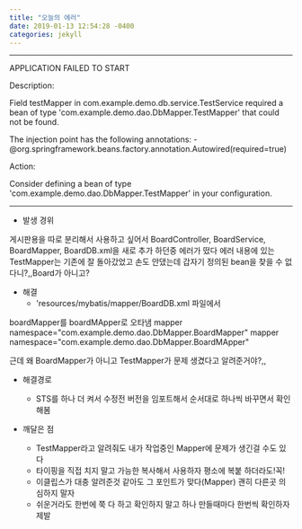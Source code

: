 ```yaml
---
title: "오늘의 에러"
date: 2019-01-13 12:54:28 -0400
categories: jekyll
---
```


***
APPLICATION FAILED TO START


Description:

Field testMapper in com.example.demo.db.service.TestService required a bean of type 'com.example.demo.dao.DbMapper.TestMapper' that could not be found.

The injection point has the following annotations:
	- @org.springframework.beans.factory.annotation.Autowired(required=true)

Action:

Consider defining a bean of type 'com.example.demo.dao.DbMapper.TestMapper' in your configuration.
***

- 발생 경위

게시판용을 따로 분리해서 사용하고 싶어서  BoardController, BoardService, BoardMapper, BoardDB.xml을 새로 추가 하던중 에러가 떴다
에러 내용에 있는 TestMapper는 기존에 잘 돌아갔었고 손도 안댔는데 갑자기 정의된 bean을 찾을 수 없다니?,,Board가 아니고?

- 해결 
  - 'resources/mybatis/mapper/BoardDB.xml 파일에서


boardMapper를 boardMApper로 오타냄
    mapper namespace="com.example.demo.dao.DbMapper.BoardMapper"
    mapper namespace="com.example.demo.dao.DbMapper.BoardMApper"

근데 왜 BoardMapper가 아니고 TestMapper가 문제 생겼다고 알려준거야?,,

- 해결경로
  - STS를 하나 더 켜서 수정전 버전을 임포트해서 순서대로 하나씩 바꾸면서 확인해봄


- 깨달은 점
  - TestMapper라고 알려줘도 내가 작업중인 Mapper에 문제가 생긴걸 수도 있다
  - 타이핑을 직접 치지 말고 가능한 복사해서 사용하자 평소에 복붙 하더라도!꼭!
  - 이클립스가 대충 알려준것 같아도 그 포인트가 맞다(Mapper) 괜히 다른곳 의심하지 말자
  - 쉬운거라도 한번에 쭉 다 하고 확인하지 말고 하나 만들때마다 한번씩 확인하자 제발
